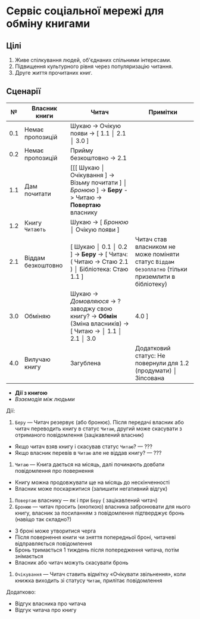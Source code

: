 # Сервіс соціальної мережі для обміну книгами

## Цілі

1. Живе спілкування людей, об'єднаних спільними інтересами.
2. Підвищення культурного рівня через популяризацію читання.
3. Друге життя прочитаних книг.

## Сценарії

 № | Власник книги      | Читач                                      | Примітки
---|--------------------|--------------------------------------------|--------------------------------------------------------
0.1| Немає пропозицій   | Шукаю -> Очікую появи -> [ 1.1 │ 2.1 │ 3.0 ]
0.2| Немає пропозицій   | Прийму безкоштовно -> 2.1
1.1| Дам почитати       | [[[ Шукаю │ Очікування ] -> Візьму почитати ] │ _Бронюю_ ] -> **Беру** -> Читаю -> **Повертаю** власнику
1.2| Книгу `Читають`    | Шукаю -> [ _Бронюю_ │ Очікую появи ]
2.1| Віддам безкоштовно | [ Шукаю │ 0.1 │ 0.2 ] -> **Беру** -> [ Читач: ( Читаю -> Стаю 2.1 ) │ Бібліотека: Стаю 1.1 ] | Читач став власником не може поміняти статус `Віддам безоплатно` (тільки приземлити в бібліотеку)
3.0| Обміняю            | Шукаю -> _Домовляюся_ -> ?заводжу свою книгу? -> **Обмін** (Зміна власників) -> [ Читаю -> │ 1.1 │ 2.1 │ 3.0 | 4.0 ]
4.0| Вилучаю книгу      | Загублена                                  | Додатковий статус: Не повернули для 1.2 (продумати) │ Зіпсована

- **Дії з книгою**
- _Взаємодія між людьми_

Дії:

1. `Беру` — Читач резервує (або бронює). Після передачі власник або читач переводить книгу в статус `Читаю`, другий може скасувати з отриманого повідомлення (зацікавлений власник)
  - Якщо читач взяв книгу і скасував статус `Читаю`? — ???
  - Якщо власник перевів в `Читаю` але не віддав книгу? — ???
1. `Читаю` — Книга дається на місяць, далі починають довбати повідомлення про повернення
  - Книгу можна продовжувати ще на місяць до нескінченності
  - Власник може поскаржитися (залишити негативний відгук)
1. `Повертаю` власнику — як і при `Беру` ( зацікавлений читач)
1. `Бронюю` — читач просить (кнопкою) власника забронювати для нього книгу, власник за посиланням з повідомлення підтверджує бронь (навіщо так складно?)
  - З броні може утворитися черга
  - Після повернення книги чи зняття попередньої броні, читачеві відправляється повідомлення
  - Бронь тримається 1 тиждень після попередження читача, потім знімається
  - Власник або читач можуть скасувати бронь
1. `Очікування` — Читач ставить відмітку «Очікувати звільнення», коли книжка виходить зі статусу `Читаю`, прилітає повідомлення

Додатково:

- Відгук власника про читача
- Відгук читача про книгу
